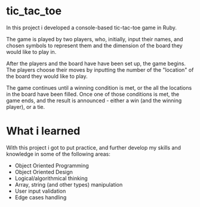 # tic_tac_toe
In this project i developed a console-based tic-tac-toe game in Ruby.

The game is played by two players, who, initially, input their names, and 
chosen symbols to represent them and the dimension of the board they would like
to play in.

After the players and the board have have been set up, the game begins. The 
players choose their moves by inputting the number of the "location" of the 
board they would like to play.

The game continues until a winning condition is met, or the all the locations
in the board have been filled. Once one of those conditions is met, the game 
ends, and the result is announced - either a win (and the winning player), or
a tie.

# What i learned
With this project i got to put practice, and further develop my skills and 
knowledge in some of the following areas:
- Object Oriented Programming
- Object Oriented Design
- Logical/algorithmical thinking
- Array, string (and other types) manipulation
- User input validation
- Edge cases handling
